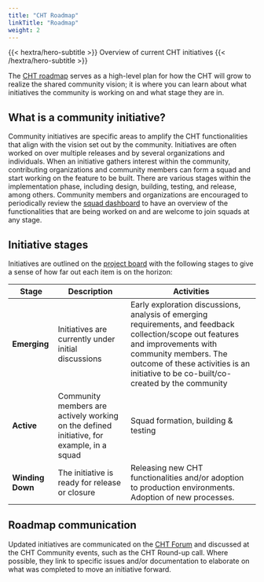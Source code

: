 ```yaml
---
title: "CHT Roadmap"
linkTitle: "Roadmap"
weight: 2
---
```


{{< hextra/hero-subtitle >}}
  Overview of current CHT initiatives
{{< /hextra/hero-subtitle >}}

The [CHT roadmap](https://github.com/orgs/medic/projects/112) serves as a high-level plan for how the CHT will grow to realize the shared community vision; it is where you can learn about what initiatives the community is working on and what stage they are in. 

## What is a community initiative?
Community initiatives are specific areas to amplify the CHT functionalities that align with the vision set out by the community. Initiatives are often worked on over multiple releases and by several organizations and individuals. When an initiative gathers interest within the community, contributing organizations and community members can form a squad and start working on the feature to be built. There are various stages within the implementation phase, including design, building, testing, and release, among others. Community members and organizations are encouraged to periodically review the [squad dashboard](https://github.com/orgs/medic/projects/112/views/24) to have an overview of the functionalities that are being worked on and are welcome to join squads at any stage.

## Initiative stages
Initiatives are outlined on the [project board](https://github.com/orgs/medic/projects/112) with the following stages to give a sense of how far out each item is on the horizon:

| Stage | Description | Activities |
| --- | --- | --- |
| **Emerging** | Initiatives are currently under initial discussions | Early exploration discussions, analysis of emerging requirements, and feedback collection/scope out features and improvements with community members. The outcome of these activities is an initiative to be co-built/co-created by the community |
| **Active** | Community members are actively working on the defined initiative, for example, in a squad | Squad formation, building & testing| 
| **Winding Down** | The initiative is ready for release or closure | Releasing new CHT functionalities and/or adoption to production environments. Adoption of new processes. | 

## Roadmap communication
Updated initiatives are communicated on the [CHT Forum](https://forum.communityhealthtoolkit.org) and discussed at the CHT Community events, such as the CHT Round-up call. Where possible, they link to specific issues and/or documentation to elaborate on what was completed to move an initiative forward. 
